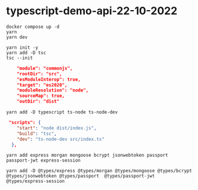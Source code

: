 # typescript-demo-api-22-10-2022

```
docker compose up -d
yarn
yarn dev
```

```
yarn init -y
yarn add -D tsc
tsc --init
```

```tsconfig.json
    "module": "commonjs",
    "rootDir": "src",
    "esModuleInterop": true,
    "target": "es2020",
    "moduleResolution": "node",
    "sourceMap": true,
    "outDir": "dist"
```

```
yarn add -D typescript ts-node ts-node-dev
```

```package.json
 "scripts": {
    "start": "node dist/index.js",
    "build": "tsc",
    "dev": "ts-node-dev src/index.ts"
  },
```

```
yarn add express morgan mongoose bcrypt jsonwebtoken passport passport-jwt express-session
```

```dev
yarn add -D @types/express @types/morgan @types/mongoose @types/bcrypt @types/jsonwebtoken @types/passport  @types/passport-jwt @types/express-session
```
